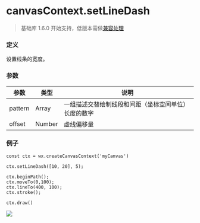 <!-- https://developers.weixin.qq.com/miniprogram/dev/api/canvas/set-line-dash.html -->

canvasContext.setLineDash
=========================

> 基础库 1.6.0 开始支持，低版本需做[兼容处理](https://developers.weixin.qq.com/miniprogram/dev/framework/compatibility.html)

### 定义

设置线条的宽度。

### 参数

  参数      |  类型     |  说明                         
------------|-----------|-------------------------------
  pattern   |  Array    |一组描述交替绘制线段和间距（坐标空间单位）长度的数字
  offset    |  Number   |  虚线偏移量                   

### 例子

    const ctx = wx.createCanvasContext('myCanvas')
    
    ctx.setLineDash([10, 20], 5);
    
    ctx.beginPath();
    ctx.moveTo(0,100);
    ctx.lineTo(400, 100);
    ctx.stroke();
    
    ctx.draw()
    

![](https://mp.weixin.qq.com/debug/wxadoc/dev/image/canvas/set-line-dash.png)
